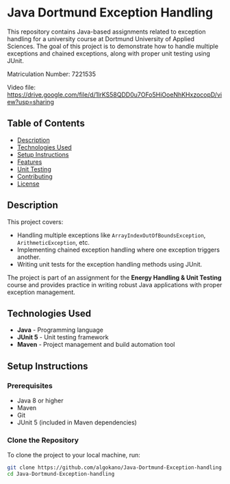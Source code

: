 # Java Dortmund Exception Handling

This repository contains Java-based assignments related to exception handling for a university course at Dortmund University of Applied Sciences. The goal of this project is to demonstrate how to handle multiple exceptions and chained exceptions, along with proper unit testing using JUnit.

Matriculation Number: 7221535

Video file: https://drive.google.com/file/d/1lrKS58QDD0u7OFo5HiOoeNhKHxzocopD/view?usp=sharing

## Table of Contents

- [Description](#description)
- [Technologies Used](#technologies-used)
- [Setup Instructions](#setup-instructions)
- [Features](#features)
- [Unit Testing](#unit-testing)
- [Contributing](#contributing)
- [License](#license)

## Description

This project covers:
- Handling multiple exceptions like `ArrayIndexOutOfBoundsException`, `ArithmeticException`, etc.
- Implementing chained exception handling where one exception triggers another.
- Writing unit tests for the exception handling methods using JUnit.

The project is part of an assignment for the **Energy Handling & Unit Testing** course and provides practice in writing robust Java applications with proper exception management.

## Technologies Used

- **Java** - Programming language
- **JUnit 5** - Unit testing framework
- **Maven** - Project management and build automation tool

## Setup Instructions

### Prerequisites

- Java 8 or higher
- Maven
- Git
- JUnit 5 (included in Maven dependencies)

### Clone the Repository

To clone the project to your local machine, run:

```bash
git clone https://github.com/algokano/Java-Dortmund-Exception-handling.git
cd Java-Dortmund-Exception-handling
